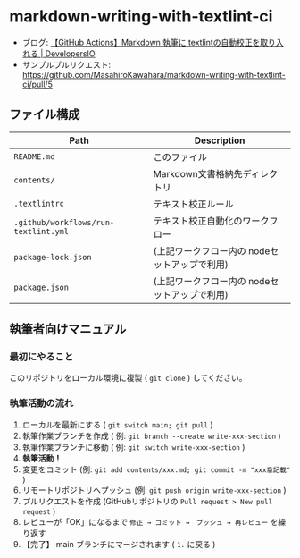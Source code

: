 # markdown-writing-with-textlint-ci

- ブログ: [【GitHub Actions】Markdown 執筆に textlintの自動校正を取り入れる | DevelopersIO](https://dev.classmethod.jp/articles/markdown-writing-with-textlint-ci/)
- サンプルプルリクエスト: https://github.com/MasahiroKawahara/markdown-writing-with-textlint-ci/pull/5

## ファイル構成

| Path                                 | Description                                   |
| --                                   | --                                            |
| `README.md`                          | このファイル                                  |
| `contents/`                          | Markdown文書格納先ディレクトリ                |
| `.textlintrc`                        | テキスト校正ルール                            |
| `.github/workflows/run-textlint.yml` | テキスト校正自動化のワークフロー              |
| `package-lock.json`                  | (上記ワークフロー内の nodeセットアップで利用) |
| `package.json`                       | (上記ワークフロー内の nodeセットアップで利用) |

## 執筆者向けマニュアル
### 最初にやること

このリポジトリをローカル環境に複製 ( `git clone` ) してください。

### 執筆活動の流れ

1. ローカルを最新にする ( `git switch main; git pull` )
2. 執筆作業ブランチを作成 ( 例: `git branch --create write-xxx-section` )
3. 執筆作業ブランチに移動 ( 例: `git switch write-xxx-section` )
4. **執筆活動！**
5. 変更をコミット (例: `git add contents/xxx.md; git commit -m "xxx章記載"` )
6. リモートリポジトリへプッシュ (例: `git push origin write-xxx-section` )
7. プルリクエストを作成 (GitHubリポジトリの `Pull request > New pull request` )
8. レビューが「OK」になるまで `修正 → コミット →　プッシュ → 再レビュー` を繰り返す
9. 【完了】 main ブランチにマージされます ( `1.` に戻る )
